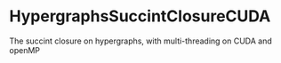 # HypergraphsSuccintClosureCUDA
The succint closure on hypergraphs, with multi-threading on CUDA and openMP
